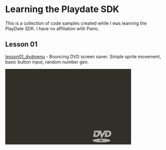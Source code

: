 # Learning the Playdate SDK

This is a collection of code samples created while I was learning the
PlayDate SDK.  I have no affiliation with Panic.

## Lesson 01

[lesson01_dvdmenu](lesson01_dvdmenu) - Bouncing DVD screen saver.
Simple sprite movement, basic button input, random number gen.

![lesson01_dvdmenu](lesson01_dvdmenu/preview.gif)
